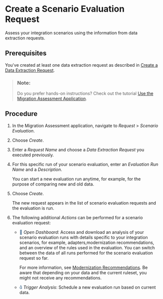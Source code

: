 <!-- loio435ec6196a9f4007910b69bcab90937a -->

<link rel="stylesheet" type="text/css" href="css/sap-icons.css"/>

# Create a Scenario Evaluation Request

Assess your integration scenarios using the information from data extraction requests.



<a name="loio435ec6196a9f4007910b69bcab90937a__prereq_u4c_zyg_k5b"/>

## Prerequisites

You've created at least one data extraction request as described in [Create a Data Extraction Request](create-a-data-extraction-request-ce0ad0e.md).

> ### Note:  
> Do you prefer hands-on instructions? Check out the tutorial [Use the Migration Assessment Application](https://developers.sap.com/tutorials/migration-assessment.html).



## Procedure

1.  In the Migration Assessment application, navigate to *Request* \> *Scenario Evaluation*.

2.  Choose *Create*.

3.  Enter a *Request Name* and choose a *Data Extraction Request* you executed previously.

4.  For this specific run of your scenario evaluation, enter an *Evaluation Run Name* and a *Description*.

    You can start a new evaluation run anytime, for example, for the purpose of comparing new and old data.

5.  Choose *Create*.

    The new request appears in the list of scenario evaluation requests and the evaluation is run.

6.  The following additional *Actions* can be performed for a scenario evaluation request:

    -   <span style="color:#346187;"><span class="SAP-icons-V5"></span></span> *Open Dashboard*: Access and download an analysis of your scenario evaluation runs with details specific to your integration scenarios, for example, adapters,modernization recommendations, and an overview of the rules used in the evaluation. You can switch between the data of all runs performed for the scenario evaluation request so far.

        For more information, see [Modernization Recommendations](https://help.sap.com/docs/help/90c8ad90cb684ee5979856093efe7462/d337a6f0d324405f9ef0c410fd0d3739.html). Be aware that depending on your data and the current ruleset, you might not receive any recommendations.

    -   <span style="color:#346187;"><span class="SAP-icons-V5"></span></span> *Trigger Analysis*: Schedule a new evaluation run based on current data.



